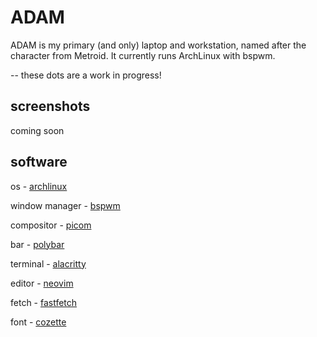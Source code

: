 # ADAM

ADAM is my primary (and only) laptop and workstation, named after the character from Metroid. It currently runs ArchLinux with bspwm.

-- these dots are a work in progress!

## screenshots

coming soon

## software

os - [archlinux](https://archlinux.org/)

window manager - [bspwm](https://github.com/baskerville/bspwm)

compositor - [picom](https://github.com/yshui/picom)

bar - [polybar](https://github.com/polybar/polybar)

terminal - [alacritty](https://alacritty.org/)

editor - [neovim](https://neovim.io/)

fetch - [fastfetch](https://github.com/fastfetch-cli/fastfetch)

font - [cozette](https://github.com/slavfox/Cozette)
